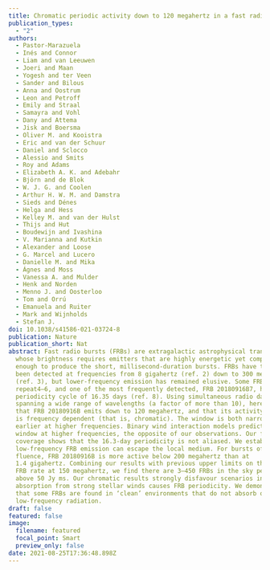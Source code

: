 ```yaml
---
title: Chromatic periodic activity down to 120 megahertz in a fast radio burst
publication_types:
  - "2"
authors:
  - Pastor-Marazuela
  - Inés and Connor
  - Liam and van Leeuwen
  - Joeri and Maan
  - Yogesh and ter Veen
  - Sander and Bilous
  - Anna and Oostrum
  - Leon and Petroff
  - Emily and Straal
  - Samayra and Vohl
  - Dany and Attema
  - Jisk and Boersma
  - Oliver M. and Kooistra
  - Eric and van der Schuur
  - Daniel and Sclocco
  - Alessio and Smits
  - Roy and Adams
  - Elizabeth A. K. and Adebahr
  - Björn and de Blok
  - W. J. G. and Coolen
  - Arthur H. W. M. and Damstra
  - Sieds and Dénes
  - Helga and Hess
  - Kelley M. and van der Hulst
  - Thijs and Hut
  - Boudewijn and Ivashina
  - V. Marianna and Kutkin
  - Alexander and Loose
  - G. Marcel and Lucero
  - Danielle M. and Mika
  - Ágnes and Moss
  - Vanessa A. and Mulder
  - Henk and Norden
  - Menno J. and Oosterloo
  - Tom and Orrú
  - Emanuela and Ruiter
  - Mark and Wijnholds
  - Stefan J.
doi: 10.1038/s41586-021-03724-8
publication: Nature
publication_short: Nat
abstract: Fast radio bursts (FRBs) are extragalactic astrophysical transients1
  whose brightness requires emitters that are highly energetic yet compact
  enough to produce the short, millisecond-duration bursts. FRBs have thus far
  been detected at frequencies from 8 gigahertz (ref. 2) down to 300 megahertz
  (ref. 3), but lower-frequency emission has remained elusive. Some FRBs
  repeat4–6, and one of the most frequently detected, FRB 20180916B7, has a
  periodicity cycle of 16.35 days (ref. 8). Using simultaneous radio data
  spanning a wide range of wavelengths (a factor of more than 10), here we show
  that FRB 20180916B emits down to 120 megahertz, and that its activity window
  is frequency dependent (that is, chromatic). The window is both narrower and
  earlier at higher frequencies. Binary wind interaction models predict a wider
  window at higher frequencies, the opposite of our observations. Our full-cycle
  coverage shows that the 16.3-day periodicity is not aliased. We establish that
  low-frequency FRB emission can escape the local medium. For bursts of the same
  fluence, FRB 20180916B is more active below 200 megahertz than at
  1.4 gigahertz. Combining our results with previous upper limits on the all-sky
  FRB rate at 150 megahertz, we find there are 3–450 FRBs in the sky per day
  above 50 Jy ms. Our chromatic results strongly disfavour scenarios in which
  absorption from strong stellar winds causes FRB periodicity. We demonstrate
  that some FRBs are found in ‘clean’ environments that do not absorb or scatter
  low-frequency radiation.
draft: false
featured: false
image:
  filename: featured
  focal_point: Smart
  preview_only: false
date: 2021-08-25T17:36:48.898Z
---
```

